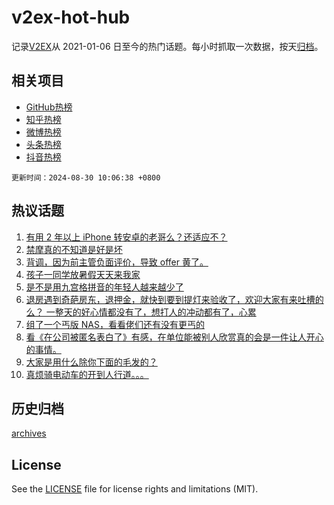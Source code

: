 # v2ex-hot-hub

 记录[V2EX](https://www.v2ex.com/)从 2021-01-06 日至今的热门话题。每小时抓取一次数据，按天[归档](archives)。
 
 ## 相关项目

- [GitHub热榜](https://github.com/lonnyzhang423/github-hot-hub)
- [知乎热榜](https://github.com/lonnyzhang423/zhihu-hot-hub)
- [微博热榜](https://github.com/lonnyzhang423/weibo-hot-hub)
- [头条热榜](https://github.com/lonnyzhang423/toutiao-hot-hub)
- [抖音热榜](https://github.com/lonnyzhang423/douyin-hot-hub)


 `更新时间：2024-08-30 10:06:38 +0800`

## 热议话题

1. [有用 2 年以上 iPhone 转安卓的老哥么？还适应不？](https://www.v2ex.com/t/1068629)
1. [禁摩真的不知道是好是坏](https://www.v2ex.com/t/1068693)
1. [背调，因为前主管负面评价，导致 offer 黄了。](https://www.v2ex.com/t/1068726)
1. [孩子一同学放暑假天天来我家](https://www.v2ex.com/t/1068639)
1. [是不是用九宫格拼音的年轻人越来越少了](https://www.v2ex.com/t/1068662)
1. [退房遇到奇葩房东，退押金，就快到要到提灯来验收了，欢迎大家有来吐槽的么？ 一整天的好心情都没有了，想打人的冲动都有了，心累](https://www.v2ex.com/t/1068722)
1. [组了一个丐版 NAS，看看佬们还有没有更丐的](https://www.v2ex.com/t/1068644)
1. [看《在公司被匿名表白了》有感，在单位能被别人欣赏真的会是一件让人开心的事情。](https://www.v2ex.com/t/1068666)
1. [大家是用什么除你下面的毛发的？](https://www.v2ex.com/t/1068847)
1. [真烦骑电动车的开到人行道。。。](https://www.v2ex.com/t/1068663)

## 历史归档

[archives](archives)

## License

See the [LICENSE](LICENSE) file for license rights and limitations (MIT).
